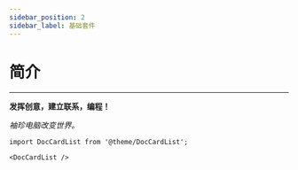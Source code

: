 ```yaml
---
sidebar_position: 2
sidebar_label: 基础套件
---
```


# 简介
---

**发挥创意，建立联系，编程！**

*袖珍电脑改变世界。*



```mdx-code-block
import DocCardList from '@theme/DocCardList';

<DocCardList />
```
